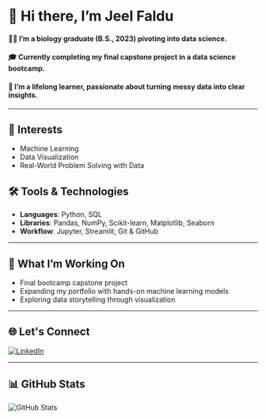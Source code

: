 # 👋 Hi there, I’m Jeel Faldu
#### 👩‍🔬 I’m a biology graduate (B.S., 2023) pivoting into data science.  
#### 🎓 Currently completing my final capstone project in a data science bootcamp.  
#### 🌱 I’m a lifelong learner, passionate about turning messy data into clear insights.

---

## 🧠 Interests
- Machine Learning
- Data Visualization
- Real-World Problem Solving with Data

## 🛠 Tools & Technologies
- **Languages**: Python, SQL  
- **Libraries**: Pandas, NumPy, Scikit-learn, Matplotlib, Seaborn  
- **Workflow**: Jupyter, Streamlit, Git & GitHub

---

## 📁 What I’m Working On
- Final bootcamp capstone project
- Expanding my portfolio with hands-on machine learning models
- Exploring data storytelling through visualization

---

## 🌐 Let's Connect
[![LinkedIn](https://img.shields.io/badge/LinkedIn-blue?logo=linkedin&logoColor=white)](https://linkedin.com/in/jeelfaldu7)

---

## 📊 GitHub Stats
![GitHub Stats](https://github-readme-stats.vercel.app/api?username=jeelfaldu7&show_icons=true&theme=default&cache_seconds=0)

